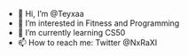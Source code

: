 - 👋 Hi, I’m @Teyxaa
- 👀 I’m interested in Fitness and Programming
- 🌱 I’m currently learning CS50
- 📫 How to reach me: Twitter @NxRaXI
